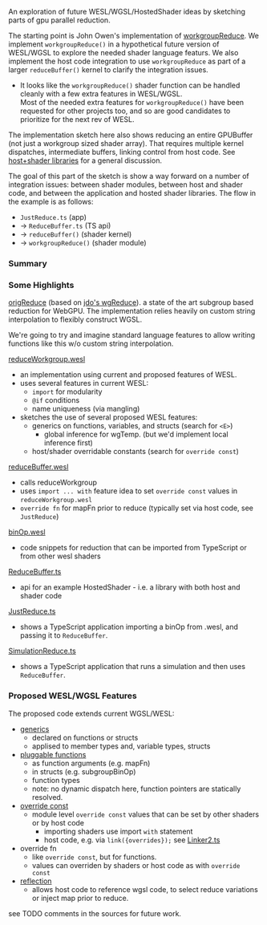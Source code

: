 An exploration of future WESL/WGSL/HostedShader ideas by sketching parts of gpu parallel reduction. 

The starting point is John Owen's implementation of [workgroupReduce][jdo-reduce].
We implement `workgroupReduce()` 
in a hypothetical future version of WESL/WGSL to explore the needed
shader language featurs.
We also implement the host code integration to use `workgroupReduce`
as part of a larger `reduceBuffer()` kernel to clarify
the integration issues.

- It looks like the `workgroupReduce()` shader function can be handled cleanly with a few extra features in WESL/WGSL.  
Most of the needed extra features for `workgroupReduce()` 
have been requested for other projects too, 
and so are good candidates to prioritize for the next rev of WESL.

The implementation sketch here also shows reducing an entire GPUBuffer 
(not just a workgroup sized shader array).
That requires multiple kernel dispatches, intermediate buffers, 
linking control from host code. 
See [host+shader libraries](https://hackmd.io/@mighdoll/ryM8IYqXlg) for a
general discussion. 

The goal of this part of the sketch is show a way forward on a number
of integration issues: 
between shader modules, 
between
host and shader code, and between the application and hosted shader libraries.
The flow in the example is as follows:
- `JustReduce.ts` (app)
- -> `ReduceBuffer.ts` (TS api)
- -> `reduceBuffer()` (shader kernel)
- -> `workgroupReduce()` (shader module) 

### Summary

### Some Highlights
[origReduce](./src/orig-reduce/origReduce.ts) (based on 
[jdo's wgReduce][jdo-reduce]). a state of the art subgroup based
reduction for WebGPU. 
The implementation relies heavily on custom string interpolation 
to flexibly construct WGSL.

We're going to try and imagine standard language features
to allow writing functions like this w/o custom string interpolation.

[reduceWorkgroup.wesl](./src/reduce/shaders/reduceWorkgroup.wesl)
- an implementation using current and proposed features of WESL.
- uses several features in current WESL:
  - `import` for modularity
  - `@if` conditions
  - name uniqueness (via mangling)
- sketches the use of several proposed WESL features: 
  - generics on functions, variables, and structs (search for `<E>`)
    - global inference for wgTemp. 
      (but we'd implement local inference first)
  - host/shader overridable constants (search for `override const`) 

[reduceBuffer.wesl](./src/reduce/shaders/reduceBuffer.wesl)
  - calls reduceWorkgroup
  - uses `import ... with` feature idea to set `override const` values in `reduceWorkgroup.wesl`
  - `override fn` for mapFn prior to reduce (typically set via host code, see `JustReduce`)

[binOp.wesl](./src/reduce/shaders/binOps.wesl)
  - code snippets for reduction that can be imported from TypeScript or from other wesl shaders

[ReduceBuffer.ts](./src/reduce/ReduceBuffer.ts)
  - api for an example HostedShader -
    i.e. a library with both host and shader code

[JustReduce.ts](./src/app/JustReduce.ts)
  - shows a TypeScript application importing a binOp from .wesl,
    and passing it to `ReduceBuffer`.

[SimulationReduce.ts](./src/app/SimulationReduce.ts)
  - shows a TypeScript application that runs a simulation and then
    uses `ReduceBuffer`.

### Proposed WESL/WGSL Features
The proposed code extends current WGSL/WESL:
- [generics](https://github.com/wgsl-tooling-wg/wesl-spec/issues/112)
  - declared on functions or structs
  - applised to member types and, variable types, structs
- [pluggable functions](https://github.com/wgsl-tooling-wg/wesl-spec/issues/133) 
  - as function arguments (e.g. mapFn)
  - in structs (e.g. subgroupBinOp)
  - function types
  - note: no dynamic dispatch here, function pointers are statically resolved.
- [override const](https://github.com/wgsl-tooling-wg/wesl-spec/issues/132)
  - module level `override const` values that can be set by other shaders or by host code
    - importing shaders use import `with` statement
    - host code, e.g. via `link({overrides});` 
    see [Linker2.ts](./src/linker/Linker2.ts)
- override fn
  - like `override const`, but for functions.
  - values can overriden by shaders or host code as with `override const`
- [reflection](https://github.com/wgsl-tooling-wg/wesl-spec/issues/51)
  - allows host code to reference wgsl code, to select reduce variations
    or inject map prior to reduce.

see TODO comments in the sources for future work.

[jdo-reduce]: https://github.com/jowens/webgpu-benchmarking/blob/eec1d7191a6d0b2c809a360380b1d1f52e321c37/wgslFunctions.mjs#L324C1-L325C1